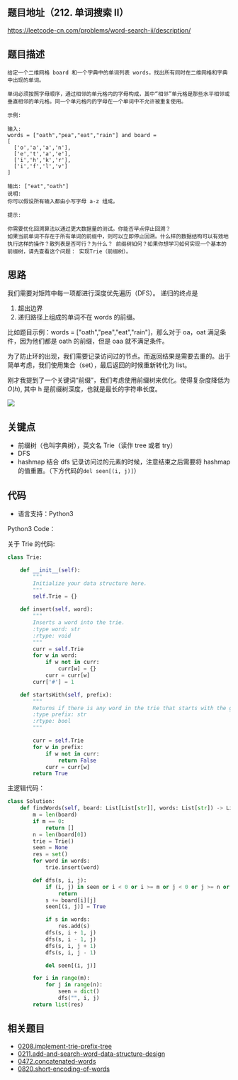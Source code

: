## 题目地址（212. 单词搜索 II）

https://leetcode-cn.com/problems/word-search-ii/description/

## 题目描述

```
给定一个二维网格 board 和一个字典中的单词列表 words，找出所有同时在二维网格和字典中出现的单词。

单词必须按照字母顺序，通过相邻的单元格内的字母构成，其中“相邻”单元格是那些水平相邻或垂直相邻的单元格。同一个单元格内的字母在一个单词中不允许被重复使用。

示例:

输入:
words = ["oath","pea","eat","rain"] and board =
[
  ['o','a','a','n'],
  ['e','t','a','e'],
  ['i','h','k','r'],
  ['i','f','l','v']
]

输出: ["eat","oath"]
说明:
你可以假设所有输入都由小写字母 a-z 组成。

提示:

你需要优化回溯算法以通过更大数据量的测试。你能否早点停止回溯？
如果当前单词不存在于所有单词的前缀中，则可以立即停止回溯。什么样的数据结构可以有效地执行这样的操作？散列表是否可行？为什么？ 前缀树如何？如果你想学习如何实现一个基本的前缀树，请先查看这个问题： 实现Trie（前缀树）。

```

## 思路

我们需要对矩阵中每一项都进行深度优先遍历（DFS）。 递归的终点是

1. 超出边界
2. 递归路径上组成的单词不在 words 的前缀。

比如题目示例：words = ["oath","pea","eat","rain"]，那么对于 oa，oat 满足条件，因为他们都是 oath 的前缀，但是 oaa 就不满足条件。

为了防止环的出现，我们需要记录访问过的节点。而返回结果是需要去重的。出于简单考虑，我们使用集合（set），最后返回的时候重新转化为 list。

刚才我提到了一个关键词“前缀”，我们考虑使用前缀树来优化。使得复杂度降低为$O(h)$, 其中 h 是前缀树深度，也就是最长的字符串长度。

![](https://tva1.sinaimg.cn/large/006tNbRwly1gb5dmstsxxj30mz0gqmzh.jpg)

## 关键点

- 前缀树（也叫字典树），英文名 Trie（读作 tree 或者 try）
- DFS
- hashmap 结合 dfs 记录访问过的元素的时候，注意结束之后需要将 hashmap 的值重置。（下方代码的`del seen[(i, j)]`）

## 代码

- 语言支持：Python3

Python3 Code：

关于 Trie 的代码:

```python
class Trie:

    def __init__(self):
        """
        Initialize your data structure here.
        """
        self.Trie = {}

    def insert(self, word):
        """
        Inserts a word into the trie.
        :type word: str
        :rtype: void
        """
        curr = self.Trie
        for w in word:
            if w not in curr:
                curr[w] = {}
            curr = curr[w]
        curr['#'] = 1

    def startsWith(self, prefix):
        """
        Returns if there is any word in the trie that starts with the given prefix.
        :type prefix: str
        :rtype: bool
        """

        curr = self.Trie
        for w in prefix:
            if w not in curr:
                return False
            curr = curr[w]
        return True
```

主逻辑代码：

```python
class Solution:
    def findWords(self, board: List[List[str]], words: List[str]) -> List[str]:
        m = len(board)
        if m == 0:
            return []
        n = len(board[0])
        trie = Trie()
        seen = None
        res = set()
        for word in words:
            trie.insert(word)

        def dfs(s, i, j):
            if (i, j) in seen or i < 0 or i >= m or j < 0 or j >= n or not trie.startsWith(s):
                return
            s += board[i][j]
            seen[(i, j)] = True

            if s in words:
                res.add(s)
            dfs(s, i + 1, j)
            dfs(s, i - 1, j)
            dfs(s, i, j + 1)
            dfs(s, i, j - 1)

            del seen[(i, j)]

        for i in range(m):
            for j in range(n):
                seen = dict()
                dfs("", i, j)
        return list(res)
```

## 相关题目

- [0208.implement-trie-prefix-tree](./208.implement-trie-prefix-tree.md)
- [0211.add-and-search-word-data-structure-design](./211.add-and-search-word-data-structure-design.md)
- [0472.concatenated-words](./problems/472.concatenated-words.md)
- [0820.short-encoding-of-words](https://github.com/azl397985856/leetcode/blob/master/problems/820.short-encoding-of-words.md)
